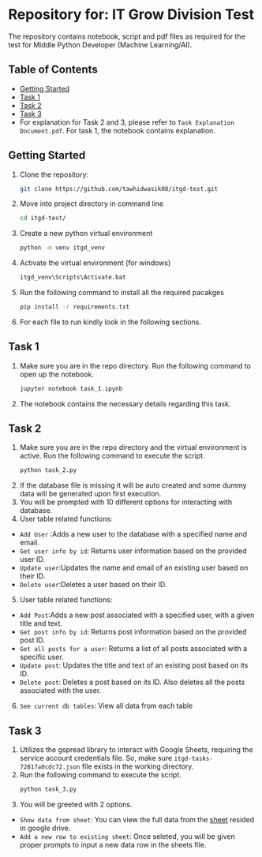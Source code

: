 # Repository for: IT Grow Division Test
The repository contains notebook, script and pdf files as required for the test for Middle Python Developer (Machine Learning/AI). 
## Table of Contents

- [Getting Started](#getting-started)
- [Task 1](#task-1)
- [Task 2](#task-2)
- [Task 3](#task-3)
- For explanation for Task 2 and 3, please refer to `Task Explanation Document.pdf`. For task 1, the notebook contains explanation.

## Getting Started 
1. Clone the repository:
   ```bash
   git clone https://github.com/tawhidwasik08/itgd-test.git
   ```
2. Move into project directory in command line
    ```bash 
    cd itgd-test/
    ```
3. Create a new python virtual environment
    ```bash
    python -m venv itgd_venv
     ```
4. Activate the virtual environment (for windows)
    ```bash
    itgd_venv\Scripts\Activate.bat
     ```
5. Run the following command to install all the required pacakges
      ```bash
   pip install -r requirements.txt
      ```
6. For each file to run kindly look in the following sections.

## Task 1 
1. Make sure you are in the repo directory. Run the following command to open up the notebook. 
      ```bash
      jupyter notebook task_1.ipynb
      ```
2. The notebook contains the necessary details regarding this task.

## Task 2 
1. Make sure you are in the repo directory and the virtual environment is active. Run the following command to execute the script. 
      ```bash
      python task_2.py
      ```
2. If the database file is missing it will be auto created and some dummy data will be generated upon first execution.
3. You will be prompted with 10 different options for interacting with database. 
4. User table related functions:
- `Add User` :Adds a new user to the database with a specified name and email.
- `Get user info by id`: Returns user information based on the provided user ID.
- `Update user`:Updates the name and email of an existing user based on their ID.
- `Delete user`:Deletes a user based on their ID.
5. User table related functions:
- `Add Post`:Adds a new post associated with a specified user, with a given title and text.
- `Get post info by id`: Returns post information based on the provided post ID.
- `Get all posts for a user`: Returns a list of all posts associated with a specific user.
- `Update post`: Updates the title and text of an existing post based on its ID.
- `Delete post`: Deletes a post based on its ID. Also deletes all the posts associated with the user.
6. `See current db tables`: View all data from each table

## Task 3
1. Utilizes the gspread library to interact with Google Sheets, requiring the service account credentials file. So, make sure `itgd-tasks-72817a0cdc72.json` file exists in the working directory.
2. Run the following command to execute the script. 
      ```bash
      python task_3.py
      ```
3. You will be greeted with 2 options.
- `Show data from sheet`: You can view the full data from the [sheet]( https://docs.google.com/spreadsheets/d/1aaUWd0m2RKZ1H5QoScPUgZGkk9w2-pyIrPw_o6aXuBE/edit?usp=sharing) resided in google drive. 
- `Add a new row to existing sheet`: Once seleted, you will be given proper prompts to input a new data row in the sheets file.
